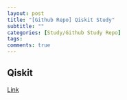 ```yaml
---
layout: post
title: "[Github Repo] Qiskit Study"
subtitle: ""
categories: [Study/Github Study Repo]
tags:
comments: true
---
```


## Qiskit

[Link](https://github.com/dev-onejun/qiskit-study)
